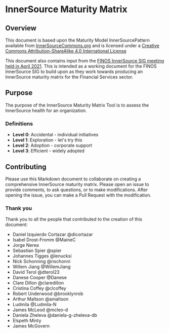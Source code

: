 # InnerSource Maturity Matrix

## Overview

This document is based upon the Maturity Model InnerSourcePattern available from
[InnerSourceCommons.org](InnerSourceCommons.org) and is licensed under a
[Creative Commons Attribution-ShareAlike 4.0 International License](https://patterns.innersourcecommons.org/p/maturity-model)

This document also contains input from the
[FINOS InnerSource SIG meeting held in April 2021](finos/InnerSource#10). This
is intended as a working document for the FINOS InnerSource SIG to build upon as
they work towards producing an InnerSource maturity matrix for the Financial
Services sector.

## Purpose

The purpose of the InnerSource Maturity Matrix Tool is to assess the InnerSource
health for an organization.

### Definitions

- **Level 0**: Accidental - individual initiatives
- **Level 1**: Exploration - let's try this
- **Level 2**: Adoption - corporate support
- **Level 3**: Efficient - widely adopted

## Contributing

Please use this Markdown document to collaborate on creating a comprehensive
InnerSource maturity matrix. Please open an issue to provide comments, to ask
questions, or to make modifications. After opening the issue, you can make a
Pull Request with the modification.

### Thank you

Thank you to all the people that contributed to the creation of this document:

- Daniel Izquierdo Cortazar @dicortazar
- Isabel Drost-Fromm @MaineC
- Jorge Nerea
- Sebastian Spier @spier
- Johannes Tigges @lenucksi
- Nick Schonning @nschonni
- Willem Jiang @WillemJiang
- David Terol @dterol23
- Danese Cooper @Danese
- Clare Dillon @claredillon
- Cristina Coffey @clcoffey
- Robert Underwood @brooklynrob
- Arthur Maltson @amaltson
- Ludmila @Ludmila-N
- James McLeod @mcleo-d
- Daniela Zheleva @daniela-g-zheleva-db
- Elspeth Minty
- James McGovern
